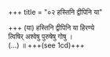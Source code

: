 +++
title = "०२ हस्तिनि द्वीपिनि या"

+++
(या) हस्तिनि द्वीपिनि या हिरण्ये  
त्विषिर् अश्वेषु पुरुषेषु गोषु ।  
(…) ॥ +++(see 1cd)+++
